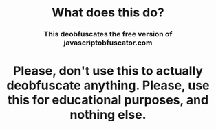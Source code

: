 <center><title>javascriptobfuscator-deobf</title></center>
<center><h1>What does this do?</h1></center>
<center><h3>This deobfuscates the free version of javascriptobfuscator.com</h3></center>
<center><h1>Please, don't use this to actually deobfuscate anything. Please, use this for educational purposes, and nothing else.</h1></center>

